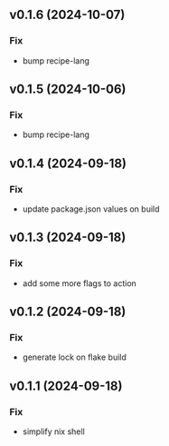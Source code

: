 ## v0.1.6 (2024-10-07)

### Fix

- bump recipe-lang

## v0.1.5 (2024-10-06)

### Fix

- bump recipe-lang

## v0.1.4 (2024-09-18)

### Fix

- update package.json values on build

## v0.1.3 (2024-09-18)

### Fix

- add some more flags to action

## v0.1.2 (2024-09-18)

### Fix

- generate lock on flake build

## v0.1.1 (2024-09-18)

### Fix

- simplify nix shell
